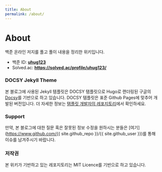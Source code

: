 ```yaml
---
title: About
permalink: /about/
---
```


# About
백준 온라인 저지를 풀고 풀이 내용을 정리한 위키입니다. 
 - 백준 ID: **[uhug123](https://www.acmicpc.net/user/uhug123)**
 - Solved.ac: **https://solved.ac/profile/uhug123/**

### DOCSY Jekyll Theme
본 블로그에 사용된 Jekyll 템플릿은 DOCSY 탬플릿으로 Hugo로 랜더링된 구글의 [Docsy](https://github.com/google/docsy)를 기반으로 하고 있습니다. DOCSY 템플릿은 표준 Github Pages에 맞추어 개발된 버전입니다. 더 자세한 정보는 [탬플릿 개발자의 레포지토리](https://vsoch.github.com/docsy-jekyll/)에서 확인하세요.

### Support
만약, 본 블로그에 대한 질문 혹은 잘못된 정보 수정을 원하시는 분들은 [여기](https://www.github.com/{{ site.github_repo }}/{{ site.github_user }})를 통해 이슈를 남겨주시기 바랍니다.

### 저작권
본 위키가 기반하고 있는 레포지토리는 MIT Licence를 기반으로 하고 있습니다.
